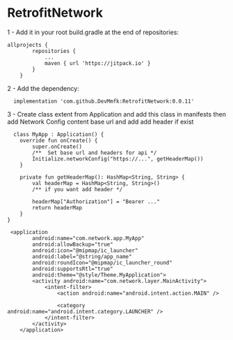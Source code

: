 # RetrofitNetwork
1 - Add it in your root build.gradle at the end of repositories:
```
allprojects {
		repositories {
			...
			maven { url 'https://jitpack.io' }
		}
	}
```
 2 - Add the dependency:
```
  implementation 'com.github.DevMmfk:RetrofitNetwork:0.0.11'
```
3 - Create class extent from Application and add this class in manifests then add Network Config content base url and add add header if exist
```
  class MyApp : Application() {
    override fun onCreate() {
        super.onCreate()
        /**  Set base url and headers for api */
        Initialize.networkConfig("https://...", getHeaderMap())
    }

    private fun getHeaderMap(): HashMap<String, String> {
        val headerMap = HashMap<String, String>()
        /** if you want add header */

        headerMap["Authorization"] = "Bearer ..."
        return headerMap
    }
}
```

```
 <application
        android:name="com.network.app.MyApp"
        android:allowBackup="true"
        android:icon="@mipmap/ic_launcher"
        android:label="@string/app_name"
        android:roundIcon="@mipmap/ic_launcher_round"
        android:supportsRtl="true"
        android:theme="@style/Theme.MyApplication">
        <activity android:name="com.network.layer.MainActivity">
            <intent-filter>
                <action android:name="android.intent.action.MAIN" />

                <category android:name="android.intent.category.LAUNCHER" />
            </intent-filter>
        </activity>
    </application>
```
    
